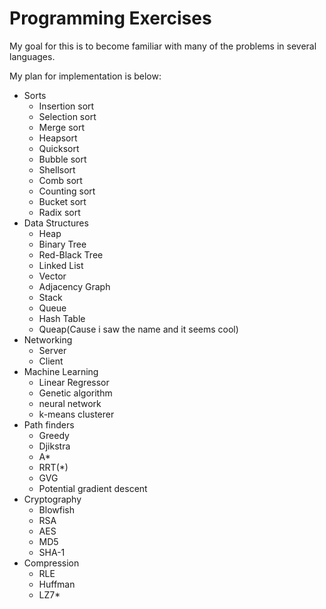 # Programming Exercises
My goal for this is to become familiar with 
many of the problems in several languages.

My plan for implementation is below:  
* Sorts
  * Insertion sort
  * Selection sort
  * Merge sort
  * Heapsort
  * Quicksort
  * Bubble sort
  * Shellsort
  * Comb sort
  * Counting sort
  * Bucket sort
  * Radix sort
* Data Structures
  * Heap
  * Binary Tree
  * Red-Black Tree
  * Linked List
  * Vector
  * Adjacency Graph
  * Stack
  * Queue
  * Hash Table
  * Queap(Cause i saw the name and it seems cool)
* Networking
  * Server
  * Client
* Machine Learning
  * Linear Regressor
  * Genetic algorithm
  * neural network
  * k-means clusterer
* Path finders
  * Greedy
  * Djikstra
  * A*
  * RRT(*)
  * GVG
  * Potential gradient descent
* Cryptography
  * Blowfish
  * RSA
  * AES
  * MD5
  * SHA-1
* Compression
  * RLE
  * Huffman
  * LZ7*

